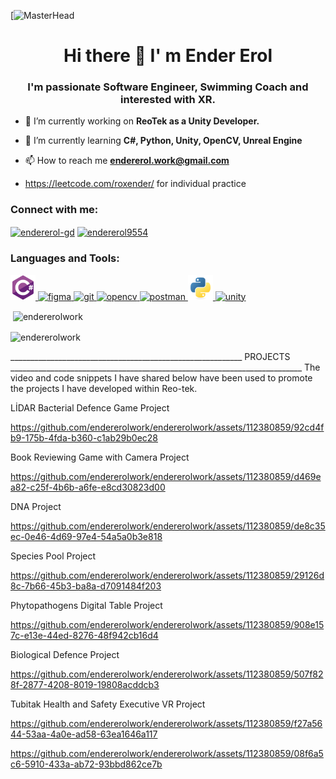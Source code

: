 
 [![MasterHead](https://dotnet.microsoft.com/static/images/games/unity/unity-engine-landscape-swimlane.png?v=qXuAEuTmn1teWmBipAskcg5IpW6Tn2fEunOIqAYui20)
<h1 align="center">Hi there 👋 I' m Ender Erol</h1>
<h3 align="center">I'm passionate Software Engineer, Swimming Coach and interested with XR.</h3>

- 🔭 I’m currently working on **ReoTek as a Unity Developer.**

- 🌱 I’m currently learning **C#, Python, Unity, OpenCV, Unreal Engine**

- 📫 How to reach me **endererol.work@gmail.com**

- https://leetcode.com/roxender/ for individual practice

<h3 align="left">Connect with me:</h3>
<p align="left">
<a href="https://linkedin.com/in/endererol-gd" target="blank"><img align="center" src="https://raw.githubusercontent.com/rahuldkjain/github-profile-readme-generator/master/src/images/icons/Social/linked-in-alt.svg" alt="endererol-gd" height="30" width="40" /></a>
<a href="https://www.youtube.com/c/endererol9554" target="blank"><img align="center" src="https://raw.githubusercontent.com/rahuldkjain/github-profile-readme-generator/master/src/images/icons/Social/youtube.svg" alt="endererol9554" height="30" width="40" /></a>
</p>

<h3 align="left">Languages and Tools:</h3>
<p align="left"> <a href="https://www.w3schools.com/cs/" target="_blank" rel="noreferrer"> <img src="https://raw.githubusercontent.com/devicons/devicon/master/icons/csharp/csharp-original.svg" alt="csharp" width="40" height="40"/> </a> <a href="https://www.figma.com/" target="_blank" rel="noreferrer"> <img src="https://www.vectorlogo.zone/logos/figma/figma-icon.svg" alt="figma" width="40" height="40"/> </a> <a href="https://git-scm.com/" target="_blank" rel="noreferrer"> <img src="https://www.vectorlogo.zone/logos/git-scm/git-scm-icon.svg" alt="git" width="40" height="40"/> </a> <a href="https://opencv.org/" target="_blank" rel="noreferrer"> <img src="https://www.vectorlogo.zone/logos/opencv/opencv-icon.svg" alt="opencv" width="40" height="40"/> </a> <a href="https://postman.com" target="_blank" rel="noreferrer"> <img src="https://www.vectorlogo.zone/logos/getpostman/getpostman-icon.svg" alt="postman" width="40" height="40"/> </a> <a href="https://www.python.org" target="_blank" rel="noreferrer"> <img src="https://raw.githubusercontent.com/devicons/devicon/master/icons/python/python-original.svg" alt="python" width="40" height="40"/> </a> <a href="https://unity.com/" target="_blank" rel="noreferrer"> <img src="https://www.vectorlogo.zone/logos/unity3d/unity3d-icon.svg" alt="unity" width="40" height="40"/> </a> </p>


<p>&nbsp;<img align="center" src="https://github-readme-stats.vercel.app/api?username=endererolwork&show_icons=true&locale=en" alt="endererolwork" /></p>

<p><img align="center" src="https://github-readme-streak-stats.herokuapp.com/?user=endererolwork&" alt="endererolwork" /></p>


__________________________________________________________ PROJECTS _________________________________________________________________________
The video and code snippets I have shared below have been used to promote the projects I have developed within Reo-tek.

LİDAR Bacterial Defence Game Project

https://github.com/endererolwork/endererolwork/assets/112380859/92cd4fb9-175b-4fda-b360-c1ab29b0ec28

Book Reviewing Game with Camera Project

https://github.com/endererolwork/endererolwork/assets/112380859/d469ea82-c25f-4b6b-a6fe-e8cd30823d00

DNA Project

https://github.com/endererolwork/endererolwork/assets/112380859/de8c35ec-0e46-4d69-97e4-54a5a0b3e818

Species Pool Project

https://github.com/endererolwork/endererolwork/assets/112380859/29126d8c-7b66-45b3-ba8a-d7091484f203

Phytopathogens Digital Table Project

https://github.com/endererolwork/endererolwork/assets/112380859/908e157c-e13e-44ed-8276-48f942cb16d4

Biological Defence Project

https://github.com/endererolwork/endererolwork/assets/112380859/507f828f-2877-4208-8019-19808acddcb3


Tubitak Health and Safety Executive VR Project

https://github.com/endererolwork/endererolwork/assets/112380859/f27a5644-53aa-4a0e-ad58-63ea1646a117


https://github.com/endererolwork/endererolwork/assets/112380859/08f6a5c6-5910-433a-ab72-93bbd862ce7b


